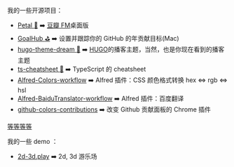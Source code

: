 我的一些开源项目：

- [Petal :hibiscus:](https://github.com/ilime/Petal) :arrow_right: [豆瓣 FM](https://douban.fm/)桌面版
- [GoalHub :golf:](https://github.com/ilime/GoalHub) :arrow_right: 设置并跟踪你的 GitHub 的年贡献目标(Mac)
- [hugo-theme-dream :seedling:](https://github.com/g1eny0ung/hugo-theme-dream) :arrow_right: [HUGO](https://gohugo.io)的播客主题，当然，也是你现在看到的播客主题
- [ts-cheatsheet :bookmark:](https://github.com/g1eny0ung/ts-cheatsheet) :arrow_right: TypeScript 的 cheatsheet
- [Alfred-Colors-workflow](https://github.com/g1eny0ung/Alfred-Colors-workflow) :arrow_right: Alfred 插件：CSS 颜色格式转换 hex <=> rgb <=> hsl
- [Alfred-BaiduTranslator-workflow](https://github.com/g1eny0ung/Alfred-BaiduTranslator-workflow) :arrow_right: Alfred 插件：百度翻译
- [github-colors-contributions](https://github.com/g1eny0ung/github-colors-contributions) :arrow_right: 改变 Github 贡献面板的 Chrome 插件

[等等等等](https://github.com/g1eny0ung)

我的一些 demo ：

- [2d-3d.play](https://github.com/g1eny0ung/2d-3d.play) :arrow_right: 2d, 3d 游乐场
